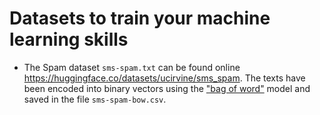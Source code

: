 # Datasets to train your machine learning skills

* The Spam dataset `sms-spam.txt` can be found online https://huggingface.co/datasets/ucirvine/sms_spam. The texts have been encoded into binary vectors using the ["bag of word"](https://www.kaggle.com/code/vipulgandhi/bag-of-words-model-for-beginners) model and saved in the file `sms-spam-bow.csv`. 
